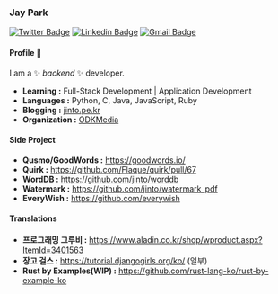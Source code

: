 ### Jay Park
[![Twitter Badge](https://img.shields.io/badge/-Jay_Park-1ca0f1?style=flat-square&logo=twitter&logoColor=white&link=https://twitter.com/jinto)](https://twitter.com/jinto)  [![Linkedin Badge](https://img.shields.io/badge/-Jay_Park-blue?style=flat-square&logo=Linkedin&logoColor=white&link=https://www.linkedin.com/in/jaykwonpark//)](https://www.linkedin.com/in/jaykwonpark/) [![Gmail Badge](https://img.shields.io/badge/-jaypark@gmail.com-c14438?style=flat-square&logo=Gmail&logoColor=white&link=mailto:jaypark@gmail.com)](mailto:jaypark@gmail.com)


#### Profile 👋

I am a ✨ _backend_ ✨ developer.

-  **Learning :** Full-Stack Development | Application Development
-  **Languages :** Python, C, Java, JavaScript, Ruby
-  **Blogging :** [jinto.pe.kr](http://jinto.pe.kr)
-  **Organization :** [ODKMedia](http://odkmedia.net)


#### Side Project

-  **Qusmo/GoodWords :** https://goodwords.io/
-  **Quirk :** https://github.com/Flaque/quirk/pull/67
-  **WordDB :** https://github.com/jinto/worddb
-  **Watermark :** https://github.com/jinto/watermark_pdf
-  **EveryWish :** https://github.com/everywish

#### Translations

-  **프로그래밍 그루비 :** https://www.aladin.co.kr/shop/wproduct.aspx?ItemId=3401563
-  **장고 걸스 :** https://tutorial.djangogirls.org/ko/ (일부)
-  **Rust by Examples(WIP) :** https://github.com/rust-lang-ko/rust-by-example-ko



<!--
**jinto/jinto** is a ✨ _special_ ✨ repository because its `README.md` (this file) appears on your GitHub profile.

Here are some ideas to get you started:

- 🔭 I’m currently working on ...
- 🌱 I’m currently learning ...
- 👯 I’m looking to collaborate on ...
- 🤔 I’m looking for help with ...
- 💬 Ask me about ...
- 📫 How to reach me: ...
- 😄 Pronouns: ...
- ⚡ Fun fact: ...
-->
